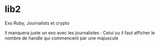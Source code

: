 # lib2
Exo Ruby, Journalists et crypto

Il manquera juste un exo avec les journalistes : Celui ou il faut afficher le nombre de handle qui commencent par une majuscule
